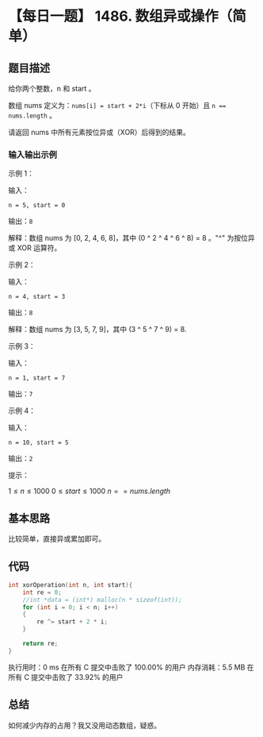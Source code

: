 # 【每日一题】 1486. 数组异或操作（简单）

## 题目描述

给你两个整数，n 和 start 。

数组 nums 定义为：```nums[i] = start + 2*i```（下标从 0 开始）且 ```n == nums.length``` 。

请返回 nums 中所有元素按位异或（XOR）后得到的结果。

 ### 输入输出示例

示例 1：

输入：
```
n = 5, start = 0
```
输出：```8```

解释：数组 nums 为 [0, 2, 4, 6, 8]，其中 (0 ^ 2 ^ 4 ^ 6 ^ 8) = 8 。"^" 为按位异或 XOR 运算符。

示例 2：

输入：
```
n = 4, start = 3
```

输出：```8```

解释：数组 nums 为 [3, 5, 7, 9]，其中 (3 ^ 5 ^ 7 ^ 9) = 8.

示例 3：

输入：
```
n = 1, start = 7
```
输出：```7```

示例 4：

输入：
```
n = 10, start = 5
```
输出：```2```
 

提示：

$1 \leqslant n \leqslant 1000$
$0 \leqslant start \leqslant 1000$
$n == nums.length$

## 基本思路

比较简单，直接异或累加即可。

## 代码

```cpp
int xorOperation(int n, int start){
    int re = 0;
    //int *data = (int*) malloc(n * sizeof(int));
    for (int i = 0; i < n; i++)
    {
        re ^= start + 2 * i;
    }    

    return re;
}
```

执行用时：0 ms 
在所有 C 提交中击败了 100.00% 的用户
内存消耗：5.5 MB
在所有 C 提交中击败了 33.92% 的用户

## 总结

如何减少内存的占用？我又没用动态数组，疑惑。